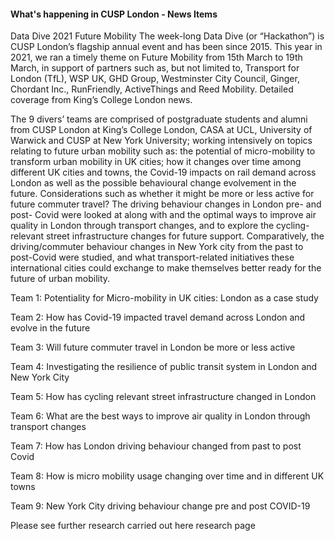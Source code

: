 #### What's happening in CUSP London - News Items<br>

Data Dive 2021 Future Mobility
The week-long Data Dive (or “Hackathon”) is CUSP London’s flagship annual event and has been since 2015. This year in 2021, we ran a timely theme on Future Mobility from 15th March to 19th March, in support of partners such as, but not limited to, Transport for London (TfL), WSP UK, GHD Group, Westminster City Council, Ginger, Chordant Inc., RunFriendly, ActiveThings and Reed Mobility. Detailed coverage from King’s College London news.

The 9 divers’ teams are comprised of postgraduate students and alumni from CUSP London at King’s College London, CASA at UCL, University of Warwick and CUSP at New York University; working intensively on topics relating to future urban mobility such as: the potential of micro-mobility to transform urban mobility in UK cities; how it changes over time among different UK cities and towns, the Covid-19 impacts on rail demand across London as well as the possible behavioural change evolvement in the future. Considerations such as whether it might be more or less active for future commuter travel? The driving behaviour changes in London pre- and post- Covid were looked at along with and the optimal ways to improve air quality in London through transport changes, and to explore the cycling-relevant street infrastructure changes for future support. Comparatively, the driving/commuter behaviour changes in New York city from the past to post-Covid were studied, and what transport-related initiatives these international cities could exchange to make themselves better ready for the future of urban mobility.

Team 1: Potentiality for Micro-mobility in UK cities: London as a case study

Team 2: How has Covid-19 impacted travel demand across London and evolve in the future

Team 3: Will future commuter travel in London be more or less active

Team 4: Investigating the resilience of public transit system in London and New York City

Team 5: How has cycling relevant street infrastructure changed in London

Team 6: What are the best ways to improve air quality in London through transport changes

Team 7: How has London driving behaviour changed from past to post Covid

Team 8: How is micro mobility usage changing over time and in different UK towns

Team 9: New York City driving behaviour change pre and post COVID-19

Please see further research carried out here research page
